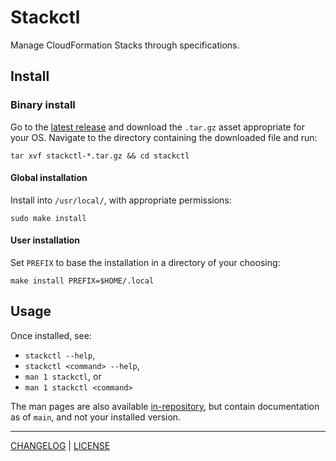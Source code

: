 # Stackctl

Manage CloudFormation Stacks through specifications.

## Install

### Binary install

Go to the [latest release][latest] and download the `.tar.gz` asset appropriate
for your OS. Navigate to the directory containing the downloaded file and run:

```console
tar xvf stackctl-*.tar.gz && cd stackctl
```

[latest]: https://github.com/freckle/stackctl/releases/latest

#### Global installation

Install into `/usr/local/`, with appropriate permissions:

```console
sudo make install
```

#### User installation

Set `PREFIX` to base the installation in a directory of your choosing:

```console
make install PREFIX=$HOME/.local
```

## Usage

Once installed, see:

- `stackctl --help`,
- `stackctl <command> --help`,
- `man 1 stackctl`, or
- `man 1 stackctl <command>`

The man pages are also available [in-repository](./doc), but contain
documentation as of `main`, and not your installed version.

---

[CHANGELOG](./CHANGELOG.md) | [LICENSE](./LICENSE)
